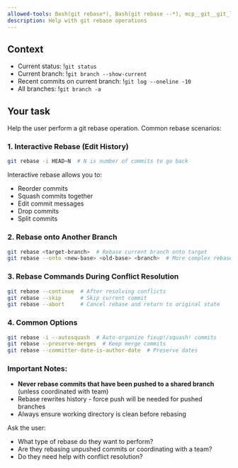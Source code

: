 ```yaml
---
allowed-tools: Bash(git rebase*), Bash(git rebase --*), mcp__git__git_log, mcp__git__git_status, mcp__git__git_branch, mcp__git__git_diff, mcp__git__git_show
description: Help with git rebase operations
---
```


## Context

- Current status: !`git status`
- Current branch: !`git branch --show-current`
- Recent commits on current branch: !`git log --oneline -10`
- All branches: !`git branch -a`

## Your task

Help the user perform a git rebase operation. Common rebase scenarios:

### 1. Interactive Rebase (Edit History)
```bash
git rebase -i HEAD~N  # N is number of commits to go back
```
Interactive rebase allows you to:
- Reorder commits
- Squash commits together
- Edit commit messages
- Drop commits
- Split commits

### 2. Rebase onto Another Branch
```bash
git rebase <target-branch>  # Rebase current branch onto target
git rebase --onto <new-base> <old-base> <branch>  # More complex rebase
```

### 3. Rebase Commands During Conflict Resolution
```bash
git rebase --continue  # After resolving conflicts
git rebase --skip      # Skip current commit
git rebase --abort     # Cancel rebase and return to original state
```

### 4. Common Options
```bash
git rebase -i --autosquash  # Auto-organize fixup!/squash! commits
git rebase --preserve-merges  # Keep merge commits
git rebase --committer-date-is-author-date  # Preserve dates
```

### Important Notes:
- **Never rebase commits that have been pushed to a shared branch** (unless coordinated with team)
- Rebase rewrites history - force push will be needed for pushed branches
- Always ensure working directory is clean before rebasing

Ask the user:
- What type of rebase do they want to perform?
- Are they rebasing unpushed commits or coordinating with a team?
- Do they need help with conflict resolution?